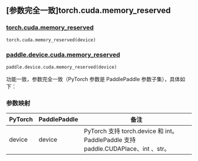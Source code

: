 ## [参数完全一致]torch.cuda.memory_reserved

### [torch.cuda.memory_reserved](https://pytorch.org/docs/stable/generated/torch.cuda.memory_reserved.html#torch.cuda.memory_reserved)

```python
torch.cuda.memory_reserved(device)
```

### [paddle.device.cuda.memory_reserved](https://www.paddlepaddle.org.cn/documentation/docs/zh/develop/api/paddle/device/cuda/memory_reserved_cn.html)

```python
paddle.device.cuda.memory_reserved(device)
```

功能一致，参数完全一致（PyTorch 参数是 PaddlePaddle 参数子集），具体如下：
### 参数映射
| PyTorch       | PaddlePaddle | 备注                                                                    |
| ------------- | ------------ |-----------------------------------------------------------------------|
| device        | device            | PyTorch 支持 torch.device 和 int。 PaddlePaddle 支持 paddle.CUDAPlace、int 、str。 |

